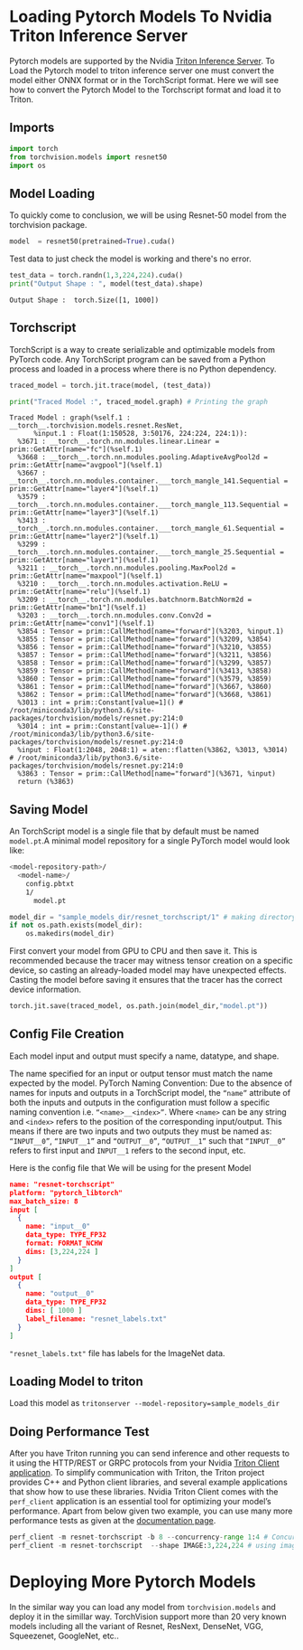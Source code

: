 # Loading Pytorch Models To Nvidia Triton Inference Server

Pytorch models are supported by the Nvidia [Triton Inference Server](https://github.com/triton-inference-server/). To Load the Pytorch model to triton inference server one must convert the model either ONNX format or in the TorchScript format.
Here we will see how to convert the Pytorch Model to the Torchscript format and load it to Triton.

## Imports 


```python
import torch
from torchvision.models import resnet50
import os
```

## Model Loading
To quickly come to conclusion, we will be using Resnet-50 model from the torchvision package.


```python
model  = resnet50(pretrained=True).cuda()
```

Test data to just check the model is working and there's no error.


```python
test_data = torch.randn(1,3,224,224).cuda()
print("Output Shape : ", model(test_data).shape)
```

    Output Shape :  torch.Size([1, 1000])


## Torchscript
TorchScript is a way to create serializable and optimizable models from PyTorch code. Any TorchScript program can be saved from a Python process and loaded in a process where there is no Python dependency.


```python
traced_model = torch.jit.trace(model, (test_data))
```


```python
print("Traced Model :", traced_model.graph) # Printing the graph
```

    Traced Model : graph(%self.1 : __torch__.torchvision.models.resnet.ResNet,
          %input.1 : Float(1:150528, 3:50176, 224:224, 224:1)):
      %3671 : __torch__.torch.nn.modules.linear.Linear = prim::GetAttr[name="fc"](%self.1)
      %3668 : __torch__.torch.nn.modules.pooling.AdaptiveAvgPool2d = prim::GetAttr[name="avgpool"](%self.1)
      %3667 : __torch__.torch.nn.modules.container.___torch_mangle_141.Sequential = prim::GetAttr[name="layer4"](%self.1)
      %3579 : __torch__.torch.nn.modules.container.___torch_mangle_113.Sequential = prim::GetAttr[name="layer3"](%self.1)
      %3413 : __torch__.torch.nn.modules.container.___torch_mangle_61.Sequential = prim::GetAttr[name="layer2"](%self.1)
      %3299 : __torch__.torch.nn.modules.container.___torch_mangle_25.Sequential = prim::GetAttr[name="layer1"](%self.1)
      %3211 : __torch__.torch.nn.modules.pooling.MaxPool2d = prim::GetAttr[name="maxpool"](%self.1)
      %3210 : __torch__.torch.nn.modules.activation.ReLU = prim::GetAttr[name="relu"](%self.1)
      %3209 : __torch__.torch.nn.modules.batchnorm.BatchNorm2d = prim::GetAttr[name="bn1"](%self.1)
      %3203 : __torch__.torch.nn.modules.conv.Conv2d = prim::GetAttr[name="conv1"](%self.1)
      %3854 : Tensor = prim::CallMethod[name="forward"](%3203, %input.1)
      %3855 : Tensor = prim::CallMethod[name="forward"](%3209, %3854)
      %3856 : Tensor = prim::CallMethod[name="forward"](%3210, %3855)
      %3857 : Tensor = prim::CallMethod[name="forward"](%3211, %3856)
      %3858 : Tensor = prim::CallMethod[name="forward"](%3299, %3857)
      %3859 : Tensor = prim::CallMethod[name="forward"](%3413, %3858)
      %3860 : Tensor = prim::CallMethod[name="forward"](%3579, %3859)
      %3861 : Tensor = prim::CallMethod[name="forward"](%3667, %3860)
      %3862 : Tensor = prim::CallMethod[name="forward"](%3668, %3861)
      %3013 : int = prim::Constant[value=1]() # /root/miniconda3/lib/python3.6/site-packages/torchvision/models/resnet.py:214:0
      %3014 : int = prim::Constant[value=-1]() # /root/miniconda3/lib/python3.6/site-packages/torchvision/models/resnet.py:214:0
      %input : Float(1:2048, 2048:1) = aten::flatten(%3862, %3013, %3014) # /root/miniconda3/lib/python3.6/site-packages/torchvision/models/resnet.py:214:0
      %3863 : Tensor = prim::CallMethod[name="forward"](%3671, %input)
      return (%3863)
    


## Saving Model

An TorchScript model is a single file that by default must be named `model.pt`.A minimal model repository for a single PyTorch model would look like:

```bash
<model-repository-path>/
  <model-name>/
    config.pbtxt
    1/
      model.pt
```


```python
model_dir = "sample_models_dir/resnet_torchscript/1" # making directory as required by Triton 
if not os.path.exists(model_dir):
    os.makedirs(model_dir)
```

First convert your model from GPU to CPU and then save it. This is recommended because the tracer may witness tensor creation on a specific device, so casting an already-loaded model may have unexpected effects. Casting the model before saving it ensures that the tracer has the correct device information.


```python
torch.jit.save(traced_model, os.path.join(model_dir,"model.pt"))
```

## Config File Creation

Each model input and output must specify a name, datatype, and shape.

The name specified for an input or output tensor must match the name expected by the model. PyTorch Naming Convention: Due to the absence of names for inputs and outputs in a TorchScript model, the `“name”` attribute of both the inputs and outputs in the configuration must follow a specific naming convention i.e. `“<name>__<index>”`. Where `<name>` can be any string and `<index>` refers to the position of the corresponding input/output. This means if there are two inputs and two outputs they must be named as: `“INPUT__0”`, `“INPUT__1”` and `“OUTPUT__0”`, `“OUTPUT__1”` such that `“INPUT__0”` refers to first input and `INPUT__1` refers to the second input, etc.

Here is the config file that We will be using for the present Model

``` json
name: "resnet-torchscript"
platform: "pytorch_libtorch"
max_batch_size: 8
input [
  {
    name: "input__0"
    data_type: TYPE_FP32
    format: FORMAT_NCHW
    dims: [3,224,224 ]
  }
]
output [
  {
    name: "output__0"
    data_type: TYPE_FP32
    dims: [ 1000 ]
    label_filename: "resnet_labels.txt"
  }
]

```

`"resnet_labels.txt"` file has labels for the ImageNet data.

## Loading Model to triton

Load this model as `tritonserver --model-repository=sample_models_dir`

## Doing Performance Test

After you have Triton running you can send inference and other requests to it using the HTTP/REST or GRPC protocols from your Nvidia [Triton Client application](https://docs.nvidia.com/deeplearning/triton-inference-server/master-user-guide/docs/client_example.html).
To simplify communication with Triton, the Triton project provides C++ and Python client libraries, and several example applications that show how to use these libraries.
Nvidia Triton Client comes with the `perf_client` application is an essential tool for optimizing your model’s performance. Apart from below given two example, you can use many more performance tests as given at the [documentation page](https://docs.nvidia.com/deeplearning/triton-inference-server/master-user-guide/docs/optimization.html?highlight=perf_client).


```python
perf_client -m resnet-torchscript -b 8 --concurrency-range 1:4 # Concurrency test
perf_client -m resnet-torchscript  --shape IMAGE:3,224,224 # using image like request
```

# Deploying More Pytorch Models
In the similar way you can load any model from `torchvision.models` and deploy it in the simillar way. 
TorchVision support more than 20 very known models including all the variant of Resnet, ResNext, DenseNet, VGG, Squeezenet, GoogleNet, etc..

